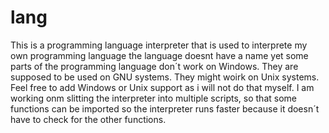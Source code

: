# lang
This is a programming language interpreter that is used to interprete my own programming language
the language doesnt have a name yet
some parts of the programming language don´t work on Windows. They are supposed to be used on GNU systems. They might woirk on Unix systems. Feel free to add Windows or Unix support as i will not do that myself.
I am working onm slitting the interpreter into multiple scripts, so that some functions can be imported so the interpreter runs faster because it doesn´t have to check for the other functions.

